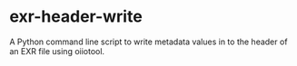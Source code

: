 # exr-header-write
A Python command line script to write metadata values in to the header of an EXR file using oiiotool. 
